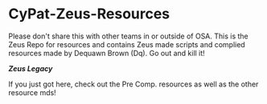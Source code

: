 # CyPat-Zeus-Resources
Please don't share this with other teams in or outside of OSA. This is the Zeus Repo for resources and contains Zeus made scripts and complied resources made by Dequawn Brown (Dq). Go out and kill it! 

<i><b>Zeus Legacy</b></i>

If you just got here, check out the Pre Comp. resources as well as the other resource mds!
